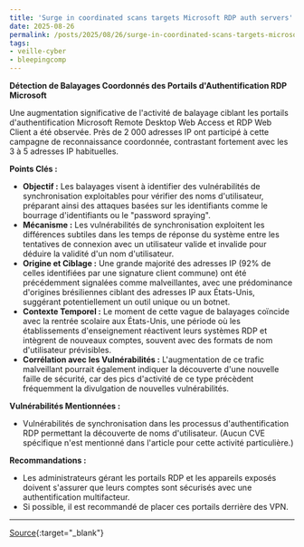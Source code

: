 ```yaml
---
title: 'Surge in coordinated scans targets Microsoft RDP auth servers'
date: 2025-08-26
permalink: /posts/2025/08/26/surge-in-coordinated-scans-targets-microsoft-rdp-auth-servers/
tags:
- veille-cyber
- bleepingcomp
---
```

**Détection de Balayages Coordonnés des Portails d'Authentification RDP Microsoft**

Une augmentation significative de l'activité de balayage ciblant les portails d'authentification Microsoft Remote Desktop Web Access et RDP Web Client a été observée. Près de 2 000 adresses IP ont participé à cette campagne de reconnaissance coordonnée, contrastant fortement avec les 3 à 5 adresses IP habituelles.

**Points Clés :**

*   **Objectif :** Les balayages visent à identifier des vulnérabilités de synchronisation exploitables pour vérifier des noms d'utilisateur, préparant ainsi des attaques basées sur les identifiants comme le bourrage d'identifiants ou le "password spraying".
*   **Mécanisme :** Les vulnérabilités de synchronisation exploitent les différences subtiles dans les temps de réponse du système entre les tentatives de connexion avec un utilisateur valide et invalide pour déduire la validité d'un nom d'utilisateur.
*   **Origine et Ciblage :** Une grande majorité des adresses IP (92% de celles identifiées par une signature client commune) ont été précédemment signalées comme malveillantes, avec une prédominance d'origines brésiliennes ciblant des adresses IP aux États-Unis, suggérant potentiellement un outil unique ou un botnet.
*   **Contexte Temporel :** Le moment de cette vague de balayages coïncide avec la rentrée scolaire aux États-Unis, une période où les établissements d'enseignement réactivent leurs systèmes RDP et intègrent de nouveaux comptes, souvent avec des formats de nom d'utilisateur prévisibles.
*   **Corrélation avec les Vulnérabilités :** L'augmentation de ce trafic malveillant pourrait également indiquer la découverte d'une nouvelle faille de sécurité, car des pics d'activité de ce type précèdent fréquemment la divulgation de nouvelles vulnérabilités.

**Vulnérabilités Mentionnées :**

*   Vulnérabilités de synchronisation dans les processus d'authentification RDP permettant la découverte de noms d'utilisateur. (Aucun CVE spécifique n'est mentionné dans l'article pour cette activité particulière.)

**Recommandations :**

*   Les administrateurs gérant les portails RDP et les appareils exposés doivent s'assurer que leurs comptes sont sécurisés avec une authentification multifacteur.
*   Si possible, il est recommandé de placer ces portails derrière des VPN.

---
[Source](https://www.bleepingcomputer.com/news/security/surge-in-coordinated-scans-targets-microsoft-rdp-auth-servers/){:target="_blank"}
